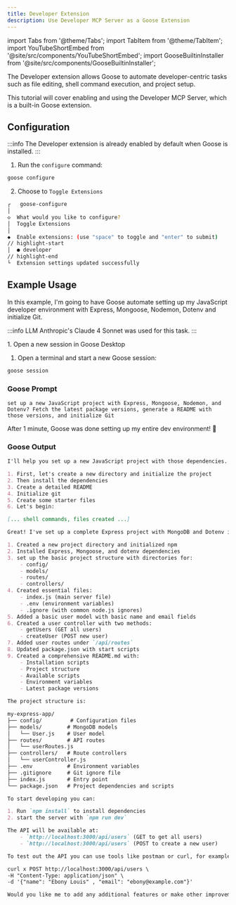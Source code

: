 ```yaml
---
title: Developer Extension
description: Use Developer MCP Server as a Goose Extension
---
```


import Tabs from '@theme/Tabs';
import TabItem from '@theme/TabItem';
import YouTubeShortEmbed from '@site/src/components/YouTubeShortEmbed';
import GooseBuiltinInstaller from '@site/src/components/GooseBuiltinInstaller';

<YouTubeShortEmbed videoUrl="https://www.youtube.com/embed/on_p-LeIrak" />

The Developer extension allows Goose to automate developer-centric tasks such as file editing, shell command execution, and project setup.

This tutorial will cover enabling and using the Developer MCP Server, which is a built-in Goose extension. 


## Configuration

:::info
The Developer extension is already enabled by default when Goose is installed.
:::

<Tabs groupId="interface">
  <TabItem value="ui" label="goose Desktop" default>
  <GooseBuiltinInstaller
    extensionName="Developer"
    description="Automate developer-centric tasks like file editing and shell commands"
  />
  </TabItem>
  <TabItem value="cli" label="goose CLI">

  1. Run the `configure` command:
  ```sh
  goose configure
  ```

  2. Choose to `Toggle Extensions`
  ```sh
  ┌   goose-configure 
  │
  ◇  What would you like to configure?
  │  Toggle Extensions 
  │
  ◆  Enable extensions: (use "space" to toggle and "enter" to submit)
  // highlight-start    
  │  ● developer
  // highlight-end  
  └  Extension settings updated successfully
  ```
  </TabItem>
</Tabs>

## Example Usage

In this example, I'm going to have Goose automate setting up my JavaScript developer environment with Express, Mongoose, Nodemon, Dotenv and initialize Git.

:::info LLM
Anthropic's Claude 4 Sonnet was used for this task.
:::


<Tabs groupId="interface">
  <TabItem value="ui" label="goose Desktop" default>
   1. Open a new session in Goose Desktop
  </TabItem>
  <TabItem value="cli" label="goose CLI">

  1. Open a terminal and start a new Goose session:

  ```sh
  goose session
  ```

  </TabItem>
</Tabs>

### Goose Prompt
```
set up a new JavaScript project with Express, Mongoose, Nodemon, and Dotenv? Fetch the latest package versions, generate a README with those versions, and initialize Git
```

After 1 minute, Goose was done setting up my entire dev environment! 🎉

### Goose Output

```md
I'll help you set up a new JavaScript project with those dependencies. I'll break this down into steps:

1. First, let's create a new directory and initialize the project
2. Then install the dependencies
3. Create a detailed README
4. Initialize git
5. Create some starter files
6. Let's begin:

[... shell commands, files created ...]

Great! I've set up a complete Express project with MongoDB and Dotenv integrations:

1. Created a new project directory and initialized npm
2. Installed Express, Mongoose, and dotenv dependencies
3. set up the basic project structure with directories for:
    - config/
    - models/
    - routes/ 
    - controllers/
4. Created essential files:
    - index.js (main server file)
    - .env (environment variables)
    - .ignore (with common node.js ignores)
5. Added a basic user model with basic name and email fields
6. Created a user controller with two methods:
    - getUsers (GET all users)
    - createUser (POST new user)
7. Added user routes under `/api/routes`
8. Updated package.json with start scripts
9. Created a comprehensive README.md with:
    - Installation scripts
    - Project structure
    - Available scripts
    - Environment variables 
    - Latest package versions

The project structure is:

my-express-app/
├── config/         # Configuration files
├── models/        # MongoDB models
│   └── User.js    # User model
├── routes/        # API routes
│   └── userRoutes.js
├── controllers/   # Route controllers
│   └── userController.js
├── .env           # Environment variables
├── .gitignore     # Git ignore file
├── index.js       # Entry point
└── package.json   # Project dependencies and scripts

To start developing you can:

1. Run `npm install` to install dependencies
2. start the server with `npm run dev` 

The API will be available at:
    - `http://localhost:3000/api/users` (GET to get all users)
    - `http://localhost:3000/api/users` (POST to create a new user)

To test out the API you can use tools like postman or curl, for example, to create a new user:

curl x POST http://localhost:3000/api/users \
-H "Content-Type: application/json" \
-d '{"name": "Ebony Louis" , "email": "ebony@example.com"}'

Would you like me to add any additional features or make other improvements to the setup?
```